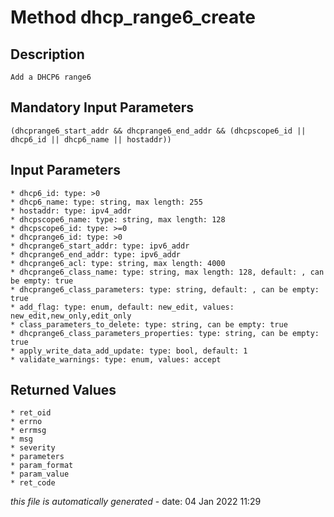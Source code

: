 # Method dhcp_range6_create

## Description
	Add a DHCP6 range6

## Mandatory Input Parameters
	(dhcprange6_start_addr && dhcprange6_end_addr && (dhcpscope6_id || dhcp6_id || dhcp6_name || hostaddr))

## Input Parameters
	* dhcp6_id: type: >0
	* dhcp6_name: type: string, max length: 255
	* hostaddr: type: ipv4_addr
	* dhcpscope6_name: type: string, max length: 128
	* dhcpscope6_id: type: >=0
	* dhcprange6_id: type: >0
	* dhcprange6_start_addr: type: ipv6_addr
	* dhcprange6_end_addr: type: ipv6_addr
	* dhcprange6_acl: type: string, max length: 4000
	* dhcprange6_class_name: type: string, max length: 128, default: , can be empty: true
	* dhcprange6_class_parameters: type: string, default: , can be empty: true
	* add_flag: type: enum, default: new_edit, values: new_edit,new_only,edit_only
	* class_parameters_to_delete: type: string, can be empty: true
	* dhcprange6_class_parameters_properties: type: string, can be empty: true
	* apply_write_data_add_update: type: bool, default: 1
	* validate_warnings: type: enum, values: accept

## Returned Values
	* ret_oid
	* errno
	* errmsg
	* msg
	* severity
	* parameters
	* param_format
	* param_value
	* ret_code


*this file is automatically generated* - date: 04 Jan 2022 11:29